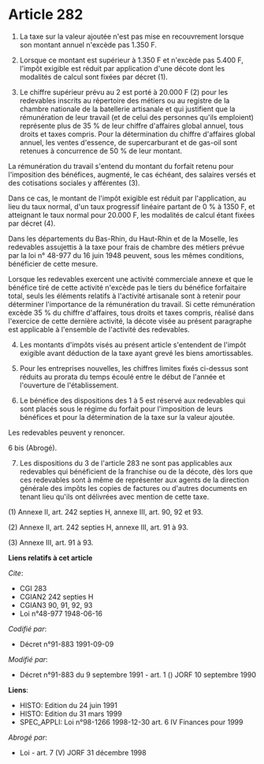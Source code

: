 # Article 282

1. La taxe sur la valeur ajoutée n'est pas mise en recouvrement lorsque son montant annuel n'excède pas 1.350 F.

2. Lorsque ce montant est supérieur à 1.350 F et n'excède pas 5.400 F, l'impôt exigible est réduit par application d'une
décote dont les modalités de calcul sont fixées par décret (1).

3. Le chiffre supérieur prévu au 2 est porté à 20.000 F (2) pour les redevables inscrits au répertoire des métiers ou au
registre de la chambre nationale de la batellerie artisanale et qui justifient que la rémunération de leur travail (et de
celui des personnes qu'ils emploient) représente plus de 35 % de leur chiffre d'affaires global annuel, tous droits et taxes
compris. Pour la détermination du chiffre d'affaires global annuel, les ventes d'essence, de supercarburant et de gas-oil
sont retenues à concurrence de 50 % de leur montant.

La rémunération du travail s'entend du montant du forfait retenu pour l'imposition des bénéfices, augmenté, le cas échéant,
des salaires versés et des cotisations sociales y afférentes (3).

Dans ce cas, le montant de l'impôt exigible est réduit par l'application, au lieu du taux normal, d'un taux progressif
linéaire partant de 0 % à 1350 F, et atteignant le taux normal pour 20.000 F, les modalités de calcul étant fixées par décret
(4).

Dans les départements du Bas-Rhin, du Haut-Rhin et de la Moselle, les redevables assujettis à la taxe pour frais de chambre
des métiers prévue par la loi n° 48-977 du 16 juin 1948 peuvent, sous les mêmes conditions, bénéficier de cette mesure.

Lorsque les redevables exercent une activité commerciale annexe et que le bénéfice tiré de cette activité n'excède pas le
tiers du bénéfice forfaitaire total, seuls les éléments relatifs à l'activité artisanale sont à retenir pour déterminer
l'importance de la rémunération du travail. Si cette rémunération excède 35 % du chiffre d'affaires, tous droits et taxes
compris, réalisé dans l'exercice de cette dernière activité, la décote visée au présent paragraphe est applicable à
l'ensemble de l'activité des redevables.

4. Les montants d'impôts visés au présent article s'entendent de l'impôt exigible avant déduction de la taxe ayant grevé les
biens amortissables.

5. Pour les entreprises nouvelles, les chiffres limites fixés ci-dessus sont réduits au prorata du temps écoulé entre le
début de l'année et l'ouverture de l'établissement.

6. Le bénéfice des dispositions des 1 à 5 est réservé aux redevables qui sont placés sous le régime du forfait pour
l'imposition de leurs bénéfices et pour la détermination de la taxe sur la valeur ajoutée.

Les redevables peuvent y renoncer.

6 bis (Abrogé).

7. Les dispositions du 3 de l'article 283 ne sont pas applicables aux redevables qui bénéficient de la franchise ou de la
décote, dès lors que ces redevables sont à même de représenter aux agents de la direction générale des impôts les copies de
factures ou d'autres documents en tenant lieu qu'ils ont délivrées avec mention de cette taxe.

(1) Annexe II, art. 242 septies H, annexe III, art. 90, 92 et 93.

(2) Annexe II, art. 242 septies H, annexe III, art. 91 à 93.

(3) Annexe III, art. 91 à 93.

**Liens relatifs à cet article**

_Cite_:

  - CGI 283
  - CGIAN2 242 septies H
  - CGIAN3 90, 91, 92, 93
  - Loi n°48-977 1948-06-16

_Codifié par_:

  - Décret n°91-883 1991-09-09

_Modifié par_:

  - Décret n°91-883 du 9 septembre 1991 - art. 1 () JORF 10 septembre 1990

**Liens**:

  - HISTO: Edition du 24 juin 1991
  - HISTO: Edition du 31 mars 1999
  - SPEC_APPLI: Loi n°98-1266 1998-12-30 art. 6 IV Finances pour 1999

_Abrogé par_:

  - Loi - art. 7 (V) JORF 31 décembre 1998
